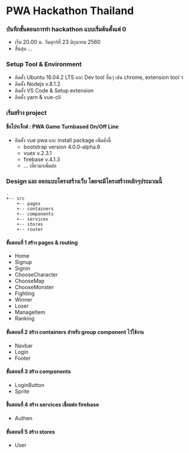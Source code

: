 # PWA Hackathon Thailand

### บันทึกขั้นตอนการทำ hackathon แบบเริ่มต้นตั้งแต่ 0
- เริ่ม 20.00 น. วันศุกร์ที่ 23 มิถุนายน 2560
- สิ้นสุด ...

### Setup Tool & Environment
- ติดตั้ง Ubuntu 16.04.2 LTS และ Dev tool อื่นๆ เช่น chrome, extension tool ฯ
- ติดตั้ง Nodejs v.8.1.2
- ติดตั้ง VS Code & Setup extension 
- ติดตั้ง yarn & vue-cli

### เริ่มสร้าง project
#### ชื่อโปรเจ็กต์ : PWA Game Turnbased On/Off Line
- ติดตั้ง vue pwa และ install package เพิ่มดังนี้
  - bootstrap version 4.0.0-alpha.6
  - vuex v.2.3.1
  - firebase v.4.1.3
  - ... เดี๋ยวมาเพิ่มต่อ

### Design และ ออกแบบโครงสร้างเว็บ โดยจะมีโครงสร้างหลักๆประมาณนี้
```
.
+-- src
    +-- pages
    +-- containers
    +-- components
    +-- services
    +-- stores
    +-- router

```

#### ขั้นตอนที่ 1 สร้าง pages & routing
- Home
- Signup
- Signin
- ChooseCharacter
- ChooseMap
- ChooseMonster
- Fighting
- Winner
- Loser
- ManageItem
- Ranking

#### ขั้นตอนที่ 2 สร้าง containers สำหรับ group component ไว้ใช้งาน
- Navbar
- Login
- Footer

#### ขั้นตอนที่ 3 สร้าง components
- LoginButton
- Sprite

#### ขึ้นตอนที่ 4 สร้าง services เชื่อมต่อ firebase
- Authen

#### ขั้นตอนที่ 5 สร้าง stores
- User